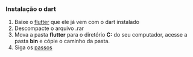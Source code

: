 ### Instalação o dart

1. Baixe o [flutter](https://docs.flutter.dev/get-started/install) que ele já vem com o dart instalado
2. Descompacte o arquivo .rar
3. Mova a pasta **flutter** para o diretório **C:** do seu computador, acesse a pasta **bin** e cópie o caminho da pasta.
4. Siga os [passos](https://cursos.alura.com.br/forum/topico-passo-a-passo-dart-no-vscode-236342)